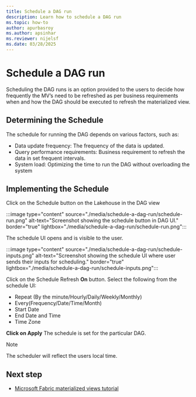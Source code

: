 ```yaml
---
title: Schedule a DAG run
description: Learn how to schedule a DAG run
ms.topic: how-to
author: apurbasroy
ms.author: apsinhar
ms.reviewer: nijelsf
ms.date: 03/28/2025
---
```


# Schedule a DAG run

Scheduling the DAG runs is an option provided to the users to decide how frequently the MV’s need to be refreshed as per business requirements when and how the DAG should be executed to refresh the materialized view.

## Determining the Schedule

The schedule for running the DAG depends on various factors, such as:
* Data update frequency: The frequency of the data is updated.
* Query performance requirements: Business requirement to refresh the data in set frequent intervals.
*	System load: Optimizing the time to run the DAG without overloading the system

## Implementing the Schedule

Click on the Schedule button on the Lakehouse in the DAG view

:::image type="content" source="./media/schedule-a-dag-run/schedule-run.png" alt-text="Screenshot showing the schedule button in DAG UI." border="true" lightbox="./media/schedule-a-dag-run/schedule-run.png":::


The schedule UI opens and is visible to the user.

:::image type="content" source="./media/schedule-a-dag-run/schedule-inputs.png" alt-text="Screenshot showing the schedule UI where user sends their inputs for scheduling." border="true" lightbox="./media/schedule-a-dag-run/schedule-inputs.png":::


Click on the Schedule Refresh **On** button.
Select the following from the schedule UI:

*	Repeat (By the minute/Hourly/Daily/Weekly/Monthly)
*	Every(Frequency/Date/Time/Month)
*	Start Date
*	End Date and Time
*	Time Zone

**Click on Apply**
The schedule is set for the particular DAG.

> [!Note]
> The scheduler will reflect the users local time.

## Next step
 
* [Microsoft Fabric materialized views tutorial](./tutorial.md)
 
